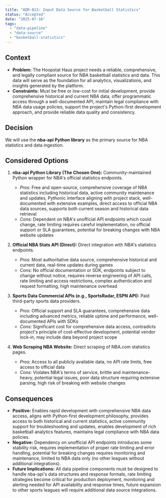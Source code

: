 ```yaml
---
title: "ADR-013: Input Data Source for Basketball Statistics"
status: "Accepted"
date: "2025-07-16"
tags:
  - "data-pipeline"
  - "data-source"
  - "basketball-statistics"
---
```


## Context

* **Problem:** The Hoopstat Haus project needs a reliable, comprehensive, and legally compliant source for NBA basketball statistics and data. This data will serve as the foundation for all analytics, visualizations, and insights generated by the platform.
* **Constraints:** Must be free or low-cost for initial development, provide comprehensive historical and current NBA data, offer programmatic access through a well-documented API, maintain legal compliance with NBA data usage policies, support the project's Python-first development approach, and provide reliable data quality and consistency.

## Decision

We will use the **nba-api Python library** as the primary source for NBA statistics and data ingestion.

## Considered Options

1. **nba-api Python Library (The Chosen One):** Community-maintained Python wrapper for NBA's official statistics endpoints.
   * *Pros:* Free and open-source, comprehensive coverage of NBA statistics including historical data, active community maintenance and updates, Pythonic interface aligning with project stack, well-documented with extensive examples, direct access to official NBA data sources, supports both current season and historical data retrieval
   * *Cons:* Dependent on NBA's unofficial API endpoints which could change, rate limiting requires careful implementation, no official support or SLA guarantees, potential for breaking changes with NBA website updates

2. **Official NBA Stats API (Direct):** Direct integration with NBA's statistics endpoints.
   * *Pros:* Most authoritative data source, comprehensive historical and current data, real-time updates during games
   * *Cons:* No official documentation or SDK, endpoints subject to change without notice, requires reverse engineering of API calls, rate limiting and access restrictions, complex authentication and request formatting, high maintenance overhead

3. **Sports Data Commercial APIs (e.g., SportsRadar, ESPN API):** Paid third-party sports data providers.
   * *Pros:* Official support and SLA guarantees, comprehensive data including advanced metrics, reliable uptime and performance, well-documented APIs with SDKs
   * *Cons:* Significant cost for comprehensive data access, contradicts project's principle of cost-effective development, potential vendor lock-in, may include data beyond project scope

4. **Web Scraping NBA Website:** Direct scraping of NBA.com statistics pages.
   * *Pros:* Access to all publicly available data, no API rate limits, free access to official data
   * *Cons:* Violates NBA's terms of service, brittle and maintenance-heavy, potential legal issues, poor data structure requiring extensive parsing, high risk of breaking with website changes

## Consequences

* **Positive:** Enables rapid development with comprehensive NBA data access, aligns with Python-first development philosophy, provides access to both historical and current statistics, active community support for troubleshooting and updates, enables development of rich basketball analytics features, maintains legal compliance with NBA data policies.
* **Negative:** Dependency on unofficial API endpoints introduces some stability risk, requires implementation of proper rate limiting and error handling, potential for breaking changes requires monitoring and maintenance, limited to NBA data only (no other leagues without additional integrations).
* **Future Implications:** All data pipeline components must be designed to handle nba-api's data structures and response formats, rate limiting strategies become critical for production deployment, monitoring and alerting needed for API availability and response times, future expansion to other sports leagues will require additional data source integrations.